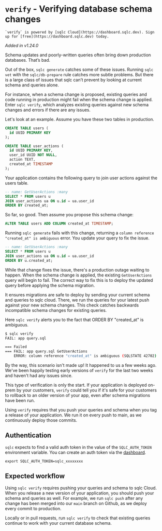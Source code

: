 # `verify` - Verifying database schema changes

```{note}
`verify` is powered by [sqlc Cloud](https://dashboard.sqlc.dev). Sign up for [free](https://dashboard.sqlc.dev) today.
```

*Added in v1.24.0*

Schema updates and poorly-written queries often bring down production databases. That’s bad.

Out of the box, `sqlc generate` catches some of these issues. Running `sqlc vet` with the `sqlc/db-prepare` rule catches more subtle problems. But there is a large class of issues that sqlc can’t prevent by looking at current schema and queries alone.

For instance, when a schema change is proposed, existing queries and code running in production might fail when the schema change is applied. Enter `sqlc verify`, which analyzes existing queries against new schema changes and errors if there are any issues.

Let's look at an example. Assume you have these two tables in production.

```sql
CREATE TABLE users (
  id UUID PRIMARY KEY
);

CREATE TABLE user_actions (
  id UUID PRIMARY KEY,
  user_id UUID NOT NULL,
  action TEXT,
  created_at TIMESTAMP
);
```

Your application contains the following query to join user actions against the users table.

```sql
-- name: GetUserActions :many
SELECT * FROM users u
JOIN user_actions ua ON u.id = ua.user_id
ORDER BY created_at;
```

So far, so good. Then assume you propose this schema change:

```sql
ALTER TABLE users ADD COLUMN created_at TIMESTAMP;
```

Running `sqlc generate` fails with this change, returning a `column reference "created_at" is ambiguous` error. You update your query to fix the issue.

```sql
-- name: GetUserActions :many
SELECT * FROM users u
JOIN user_actions ua ON u.id = ua.user_id
ORDER BY u.created_at;
```

While that change fixes the issue, there's a production outage waiting to happen. When the schema change is applied, the existing `GetUserActions` query will begin to fail. The correct way to fix this is to deploy the updated query before applying the schema migration.

It ensures migrations are safe to deploy by sending your current schema and queries to sqlc cloud. There, we run the queries for your latest push against your new schema changes. This check catches backwards incompatible schema changes for existing queries.

Here `sqlc verify` alerts you to the fact that ORDER BY "created_at" is ambiguous.

```sh
$ sqlc verify
FAIL: app query.sql

=== Failed
=== FAIL: app query.sql GetUserActions
    ERROR: column reference "created_at" is ambiguous (SQLSTATE 42702)
```

By the way, this scenario isn't made up! It happened to us a few weeks ago. We've been happily testing early versions of `verify` for the last two weeks and haven't had any issues since.

This type of verification is only the start. If your application is deployed on-prem by your customers, `verify` could tell you if it's safe for your customers to rollback to an older version of your app, even after schema migrations have been run.

Using `verify` requires that you push your queries and schema when you tag a release of your application. We run it on every push to main, as we continuously deploy those commits.

## Authentication

`sqlc` expects to find a valid auth token in the value of the `SQLC_AUTH_TOKEN`
environment variable. You can create an auth token via the [dashboard](https://dashboard.sqlc.dev).

```shell
export SQLC_AUTH_TOKEN=sqlc_xxxxxxxx
```


## Expected workflow

Using `sqlc verify` requires pushing your queries and schema to sqlc Cloud. When
you release a new version of your application, you should push your schema and
queries as well. For example, we run `sqlc push` after any change has been
merged into our `main` branch on Github, as we deploy every commit to
production.

Locally or in pull requests, run `sqlc verify` to check that existing queries
continue to work with your current database schema.
